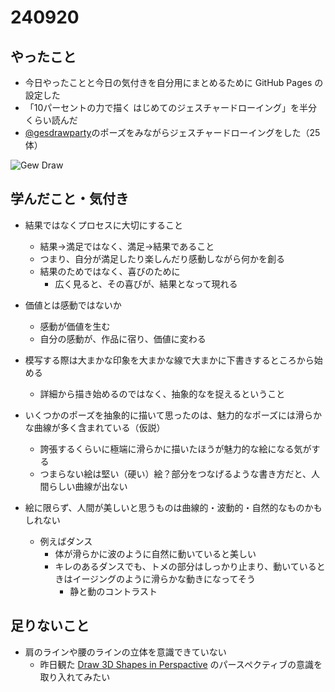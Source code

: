 # 240920


## やったこと

- 今日やったことと今日の気付きを自分用にまとめるために GitHub Pages の設定した
- 「10パーセントの力で描く はじめてのジェスチャードローイング」を半分くらい読んだ
- [@gesdrawparty](https://www.youtube.com/@GESDRAWPARTY)のポーズをみながらジェスチャードローイングをした（25体）

![Gew Draw](/devlog/assets/images/240920.jpg)


## 学んだこと・気付き


- 結果ではなくプロセスに大切にすること
  - 結果→満足ではなく、満足→結果であること
  - つまり、自分が満足したり楽しんだり感動しながら何かを創る
  - 結果のためではなく、喜びのために
    - 広く見ると、その喜びが、結果となって現れる
- 価値とは感動ではないか
  - 感動が価値を生む
  - 自分の感動が、作品に宿り、価値に変わる

- 模写する際は大まかな印象を大まかな線で大まかに下書きするところから始める
  - 詳細から描き始めるのではなく、抽象的なを捉えるということ
- いくつかのポーズを抽象的に描いて思ったのは、魅力的なポーズには滑らかな曲線が多く含まれている（仮説）
  - 誇張するくらいに極端に滑らかに描いたほうが魅力的な絵になる気がする
  - つまらない絵は堅い（硬い）絵？部分をつなげるような書き方だと、人間らしい曲線が出ない
- 絵に限らず、人間が美しいと思うものは曲線的・波動的・自然的なものかもしれない
  - 例えばダンス
    - 体が滑らかに波のように自然に動いていると美しい
    - キレのあるダンスでも、トメの部分はしっかり止まり、動いているときはイージングのように滑らかな動きになってそう
      - 静と動のコントラスト


## 足りないこと

- 肩のラインや腰のラインの立体を意識できていない
  - 昨日観た [Draw 3D Shapes in Perspactive](https://www.youtube.com/watch?v=CbYBtvygBiQ) のパースペクティブの意識を取り入れてみたい 
